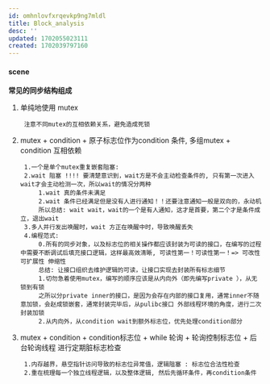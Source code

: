 ```yaml
---
id: omhnlovfxrqevkp9ng7mldl
title: Block_analysis
desc: ''
updated: 1702055023111
created: 1702039797160
---
```


#### scene
**常见的同步结构组成**
1. 单纯地使用 mutex

        注意不同mutex的互相依赖关系，避免造成死锁
2. mutex + condition + 原子标志位作为condition 条件, 多组mutex + condition 互相依赖
    
        1.一个是单个mutex重复嵌套阻塞: 
        2.wait 阻塞 !!!! 要清楚意识到，wait方是不会主动检查条件的, 只有第一次进入wait才会主动检测一次，所以wait的情况分两种
            1.wait 真的条件未满足
            2.wait 条件已经满足但是没有人进行通知！！还要注意通知一般是双向的，永动机
            所以总结: wait wait，wait的一个是有人通知，这才是首要，第二个才是条件成立，退出wait
        3.多人并行发出唤醒时，wait 方正在唤醒中时，导致唤醒丢失
        4.编程范式: 
            0.所有的同步对象，以及标志位的相关操作都应该封装为可读的接口，在编写的过程中需要不断调试后填充接口逻辑，这样最高效清晰, 可读性第一！可读性第一！=> 可改性 可扩展性 伸缩性
            总结: 让接口组织去维护逻辑的可读，让接口实现去封装所有标志细节
            1.切勿急着使用mutex，编写的顺序应该是从内向外（即先编写private ），从无锁到有锁
            之所以分private inner的接口，是因为会存在内部的接口复用，通常inner不随意加锁，会赵成锁嵌套，通常封装完毕后，从pulibc接口 外部线程环境的角度，进行二次封装加锁
            2.从内向外，从condition wait到额外标志位，优先处理condition部分
3. mutex + condition + condition标志位 + while 轮询 + 轮询控制标志位 + 后台轮询线程 进行定期脏标志检查

        1.内存越界，悬空指针访问导致的标志位异常值，逻辑阻塞 : 标志位合法性检查
        2.重在梳理每一个独立线程逻辑，以及整体逻辑, 然后先循环条件，再condition条件
